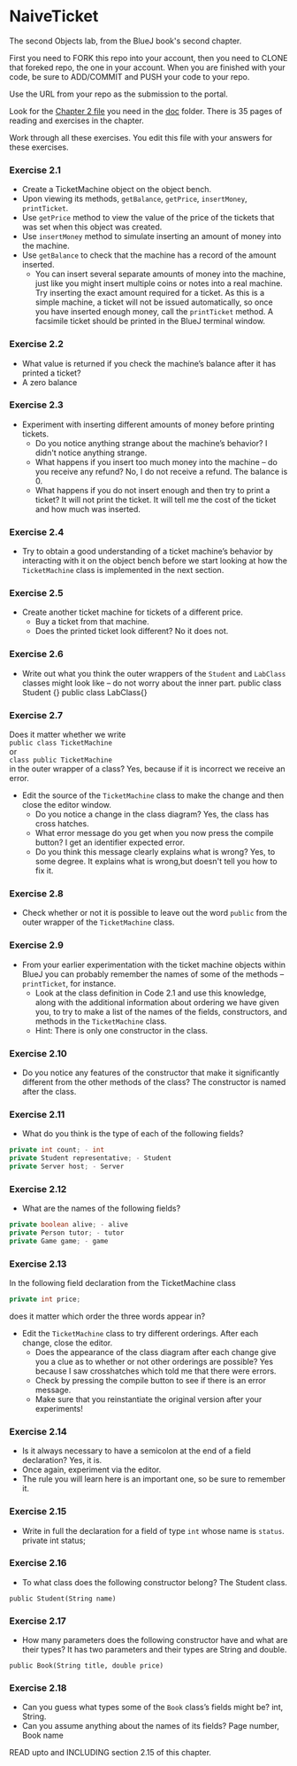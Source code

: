 # NaiveTicket

The second Objects lab, from the BlueJ book's second chapter.

First you need to FORK this repo into your account, then you need to CLONE that foreked repo, the one in your account. 
When you are finished with your code, be sure to ADD/COMMIT and PUSH your code to your repo.

Use the URL from your repo as the submission to the portal. 

Look for the [Chapter 2 file](./doc/BlueJ-objects-first-ch2.pdf) you need in the [doc](./doc) folder.
There is 35 pages of reading and exercises in the chapter.

Work through all these exercises. You edit this file with your answers for these exercises.

### Exercise 2.1
* Create a TicketMachine object on the object bench.
* Upon viewing its methods, `getBalance`, `getPrice`, `insertMoney`, `printTicket`.
* Use `getPrice` method to view the value of the price of the tickets that was set when this object was created.
* Use `insertMoney` method to simulate inserting an amount of money into the machine.
* Use `getBalance` to check that the machine has a record of the amount inserted.
    * You can insert several separate amounts of money into the machine, just like you might insert multiple coins or notes into a real machine. Try inserting the exact amount required for a ticket. As this is a simple machine, a ticket will not be issued automatically, so once you have inserted enough money, call the `printTicket` method. A facsimile ticket should be printed in the BlueJ terminal window.

### Exercise 2.2
* What value is returned if you check the machine’s balance after it has printed a ticket?
* A zero balance

### Exercise 2.3
* Experiment with inserting different amounts of money before printing tickets.
    * Do you notice anything strange about the machine’s behavior? I didn't notice anything strange.
    * What happens if you insert too much money into the machine – do you receive any refund? No, I do not receive a refund. The balance is 0.
    * What happens if you do not insert enough and then try to print a ticket? It will not print the ticket. It will tell me the cost of the ticket and how much was inserted.

### Exercise 2.4
* Try to obtain a good understanding of a ticket machine’s behavior by interacting with it on the object bench before we start looking at how the `TicketMachine` class is implemented in the next section.

### Exercise 2.5
* Create another ticket machine for tickets of a different price.
    * Buy a ticket from that machine.
    * Does the printed ticket look different? No it does not.

### Exercise 2.6
* Write out what you think the outer wrappers of the `Student` and `LabClass` classes might look like – do not worry about the inner part.
public class Student {}
public class LabClass{}

### Exercise 2.7
Does it matter whether we write<br>
`public class TicketMachine`<br>
or<br>
`class public TicketMachine`<br>
in the outer wrapper of a class? Yes, because if it is incorrect we receive an error.

* Edit the source of the `TicketMachine` class to make the change and then close the editor window.
    * Do you notice a change in the class diagram? Yes, the class has cross hatches.
    * What error message do you get when you now press the compile button? I get an identifier expected error.
    * Do you think this message clearly explains what is wrong? Yes, to some degree. It explains what is wrong,but doesn't tell you how to fix it.

### Exercise 2.8
* Check whether or not it is possible to leave out the word `public` from the outer wrapper of the `TicketMachine` class.

### Exercise 2.9
* From your earlier experimentation with the ticket machine objects within BlueJ you can probably remember the names of some of the methods – `printTicket`, for instance.
    * Look at the class definition in Code 2.1 and use this knowledge, along with the additional information about ordering we have given you, to try to make a list of the names of the fields, constructors, and methods in the `TicketMachine` class.
    * Hint: There is only one constructor in the class.

### Exercise 2.10
* Do you notice any features of the constructor that make it significantly different from the other methods of the class?
The constructor is named after the class.

### Exercise 2.11
* What do you think is the type of each of the following fields?

```java
private int count; - int
private Student representative; - Student
private Server host; - Server
```

### Exercise 2.12
* What are the names of the following fields?

```java
private boolean alive; - alive
private Person tutor; - tutor
private Game game; - game
```
### Exercise 2.13

In the following field declaration from the TicketMachine class<br>

```java
private int price;
```
does it matter which order the three words appear in? 
* Edit the `TicketMachine` class to try different orderings. After each change, close the editor.
    * Does the appearance of the class diagram after each change give you a clue as to whether or not other orderings are
possible? Yes because I saw crosshatches which told me that there were errors.
    * Check by pressing the compile button to see if there is an error message.
    * Make sure that you reinstantiate the original version after your experiments!

### Exercise 2.14
* Is it always necessary to have a semicolon at the end of a field declaration? Yes, it is.
* Once again, experiment via the editor.
* The rule you will learn here is an important one, so be sure to remember it.


### Exercise 2.15
* Write in full the declaration for a field of type `int` whose name is `status`.
private int status;

### Exercise 2.16
* To what class does the following constructor belong? The Student class.
```
public Student(String name)
```

### Exercise 2.17
* How many parameters does the following constructor have and what are their types? It has two parameters and their types are String and double.
```
public Book(String title, double price)
```

### Exercise 2.18
* Can you guess what types some of the `Book` class’s fields might be? int, String.
* Can you assume anything about the names of its fields? Page number, Book name

READ upto and INCLUDING section 2.15 of this chapter.

